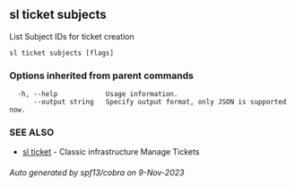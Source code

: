 ## sl ticket subjects

List Subject IDs for ticket creation

```
sl ticket subjects [flags]
```

### Options inherited from parent commands

```
  -h, --help            Usage information.
      --output string   Specify output format, only JSON is supported now.
```

### SEE ALSO

* [sl ticket](sl_ticket.md)	 - Classic infrastructure Manage Tickets

###### Auto generated by spf13/cobra on 9-Nov-2023
